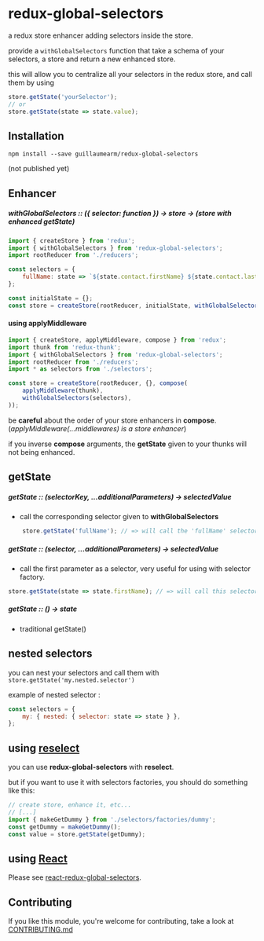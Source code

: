 # redux-global-selectors

a redux store enhancer adding selectors inside the store.


provide a `withGlobalSelectors` function that take a schema of your selectors, a store and return a new enhanced store.

this will allow you to centralize all your selectors in the redux store, and call them by using
```js
store.getState('yourSelector');
// or
store.getState(state => state.value);
```

## Installation
```
npm install --save guillaumearm/redux-global-selectors
```
(not published yet)

## Enhancer

##### withGlobalSelectors :: ({ selector: function }) -> store -> (store with enhanced getState)

```js
import { createStore } from 'redux';
import { withGlobalSelectors } from 'redux-global-selectors';
import rootReducer from './reducers';

const selectors = {
    fullName: state => `${state.contact.firstName} ${state.contact.lastName}`;
};

const initialState = {};
const store = createStore(rootReducer, initialState, withGlobalSelectors(selectors));
```

#### using applyMiddleware
```js
import { createStore, applyMiddleware, compose } from 'redux';
import thunk from 'redux-thunk';
import { withGlobalSelectors } from 'redux-global-selectors';
import rootReducer from './reducers';
import * as selectors from './selectors';

const store = createStore(rootReducer, {}, compose(
    applyMiddleware(thunk),
    withGlobalSelectors(selectors),
));
```
be __careful__ about the order of your store enhancers in __compose__.
(_applyMiddleware(...middlewares) is a store enhancer_)

if you inverse __compose__ arguments, the __getState__ given to your thunks will not being enhanced.

## getState
##### getState :: (selectorKey, ...additionalParameters) -> selectedValue
- call the corresponding selector given to __withGlobalSelectors__

```js
    store.getState('fullName'); // => will call the 'fullName' selector, given to the store.
```

##### getState :: (selector, ...additionalParameters) -> selectedValue
- call the first parameter as a selector, very useful for using with selector factory.
```js
store.getState(state => state.firstName); // => will call this selector
```

##### getState :: () -> state
- traditional getState()

## nested selectors
you can nest your selectors and call them with `store.getState('my.nested.selector')`

example of nested selector :
```js
const selectors = {
    my: { nested: { selector: state => state } },
};
```

## using [reselect](https://github.com/reactjs/reselect)
you can use __redux-global-selectors__ with __reselect__.

but if you want to use it with selectors factories,
you should do something like this:
```js
// create store, enhance it, etc...
// [...]
import { makeGetDummy } from './selectors/factories/dummy';
const getDummy = makeGetDummy();
const value = store.getState(getDummy);
```

## using [React](https://facebook.github.io/react/)
Please see [react-redux-global-selectors](https://github.com/guillaumearm/react-redux-global-selectors).

## Contributing
If you like this module, you're welcome for contributing,
take a look at [CONTRIBUTING.md](https://github.com/guillaumearm/redux-global-selectors/blob/master/CONTRIBUTING.md)
